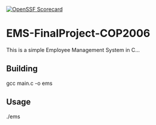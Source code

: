 [![OpenSSF Scorecard](htt‌ps://api.securityscorecards.dev/projects/github.com/{Hector3477}/{EMS-FinalProject-COP2006}/badge)](htt‌ps://securityscorecards.dev/viewer/?uri=github.com/{Hector3477}/{EMS-FinalProject-COP2006}) 

# EMS-FinalProject-COP2006
This is a simple Employee Management System in C...

## Building
gcc main.c -o ems

## Usage
./ems

